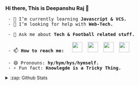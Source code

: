 ### Hi there, This is Deepanshu Raj 👋

<pre>
 - 🌱 I’m currently learning<strong> Javascript & VCS.</strong>
 - 🤔 I’m looking for help with <strong>Web-Tech.</strong>
 
 - 💬 Ask me about<strong> Tech & Football related stuff.</strong>
 
 - 📫 <strong>How to reach me:  </strong> <a href="https://www.linkedin.com/in/deepanshuraj799/"><img height="32" width="32" src="https://unpkg.com/simple-icons@v4/icons/linkedin.svg"/></a>  <a href="https://www.kaggle.com/davalpha"><img height="32" width="32" src="https://unpkg.com/simple-icons@v4/icons/kaggle.svg"/></a>  <a href="https://www.facebook.com/deepanshu711/"><img height="32" width="32" src="https://unpkg.com/simple-icons@v4/icons/facebook.svg"/></a>  <a href="https://www.instagram.com/_d_eepanshu/"><img height="32" width="32" src="https://unpkg.com/simple-icons@v4/icons/instagram.svg"/></a>
 
 - 😄 Pronouns:<strong> hy/hym/hys/hymself.</strong>
 - ⚡ Fun fact:<strong> Knowlegde is a Tricky Thing.</strong>
</pre>
<details>
 <summary>:zap: Github Stats </summary> 
<img src="https://github-readme-stats.vercel.app/api?username=deepanshu-Raj&count_private=true&show_icons=true&theme=onedark" style="width:50%;"/>
</details>

